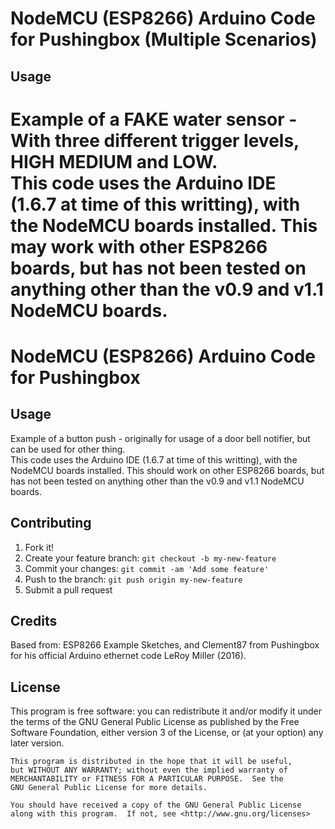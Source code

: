 # NodeMCU (ESP8266) Arduino Code for Pushingbox (Multiple Scenarios)

## Usage

Example of a FAKE water sensor - With three different trigger levels, HIGH MEDIUM and LOW.   
This code uses the Arduino IDE (1.6.7 at time of this writting), with the NodeMCU boards installed. 
This may work with other ESP8266 boards, but has not been tested on anything other than the v0.9 and v1.1 NodeMCU boards.
=======

# NodeMCU (ESP8266) Arduino Code for Pushingbox

## Usage

Example of a button push - originally for usage of a door bell notifier, but can be used for other thing.  
This code uses the Arduino IDE (1.6.7 at time of this writting), with the NodeMCU boards installed. 
This should work on other ESP8266 boards, but has not been tested on anything other than the v0.9 and v1.1 NodeMCU boards.


## Contributing

1. Fork it!
2. Create your feature branch: `git checkout -b my-new-feature`
3. Commit your changes: `git commit -am 'Add some feature'`
4. Push to the branch: `git push origin my-new-feature`
5. Submit a pull request

## Credits

Based from:
ESP8266 Example Sketches, and
Clement87 from Pushingbox for his official Arduino ethernet code
LeRoy Miller (2016).

## License

This program is free software: you can redistribute it and/or modify
    it under the terms of the GNU General Public License as published by
    the Free Software Foundation, either version 3 of the License, or
    (at your option) any later version.

    This program is distributed in the hope that it will be useful,
    but WITHOUT ANY WARRANTY; without even the implied warranty of
    MERCHANTABILITY or FITNESS FOR A PARTICULAR PURPOSE.  See the
    GNU General Public License for more details.

    You should have received a copy of the GNU General Public License
    along with this program.  If not, see <http://www.gnu.org/licenses>

